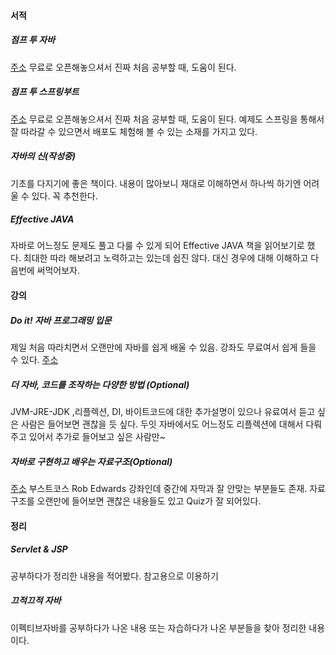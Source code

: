 #### 서적

##### 점프 투 자바
[주소](https://wikidocs.net/book/31)
무료로 오픈해놓으셔서 진짜 처음 공부할 때, 도움이 된다.

##### 점프 투 스프링부트
[주소](https://wikidocs.net/book/7601)
무료로 오픈해놓으셔서 진짜 처음 공부할 때, 도움이 된다.
예제도 스프링을 통해서 잘 따라갈 수 있으면서 배포도 체험해 볼 수 있는 소재를 가지고 있다.

##### 자바의 신(작성중)

기초를 다지기에 좋은 책이다. 내용이 많아보니 재대로 이해하면서 하나씩 하기엔 어려울 수 있다.
꼭 추천한다.

##### Effective JAVA

자바로 어느정도 문제도 풀고 다룰 수 있게 되어 Effective JAVA 책을 읽어보기로 했다. 최대한 따라 해보려고 노력하고는 있는데 쉽진 않다.
대신 경우에 대해 이해하고 다음번에 써먹어보자.

#### 강의

##### Do it! 자바 프로그래밍 입문

제일 처음 따라치면서 오랜만에 자바를 쉽게 배울 수 있음. 강좌도 무료여서 쉽게 들을 수 있다.
[주소](https://www.inflearn.com/course/자바-프로그래밍-입문/)

##### 더 자바, 코드를 조작하는 다양한 방법 (Optional)

JVM-JRE-JDK ,리플렉션, DI, 바이트코드에 대한 추가설명이 있으나 유료여서 듣고 싶은 사람은 들어보면 괜찮을 듯 싶다.
두잇 자바에서도 어느정도 리플렉션에 대해서 다뤄주고 있어서 추가로 들어보고 싶은 사람만~

##### 자바로 구현하고 배우는 자료구조(Optional)
[주소](https://www.boostcourse.org/cs204/)
부스트코스 Rob Edwards 강좌인데 중간에 자막과 잘 안맞는 부분들도 존재.
자료구조를 오랜만에 들어보면 괜찮은 내용들도 있고 Quiz가 잘 되어있다.


#### 정리

##### Servlet & JSP

공부하다가 정리한 내용을 적어봤다. 참고용으로 이용하기

##### 끄적끄적 자바

이펙티브자바를 공부하다가 나온 내용 또는 자습하다가 나온 부분들을 찾아 정리한 내용이다.